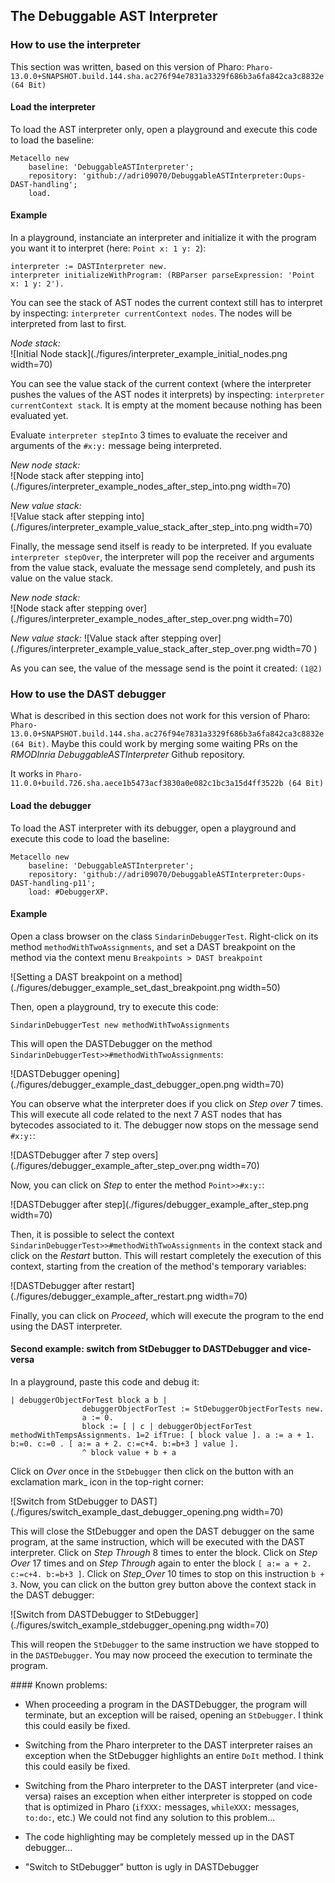 ## The Debuggable AST Interpreter

### How to use the interpreter

This section was written, based on this version of Pharo: `Pharo-13.0.0+SNAPSHOT.build.144.sha.ac276f94e7831a3329f686b3a6fa842ca3c8832e (64 Bit)`

#### Load the interpreter

To load the AST interpreter only, open a playground and execute this code to load the baseline:

```Smalltalk
Metacello new
    baseline: 'DebuggableASTInterpreter';
    repository: 'github://adri09070/DebuggableASTInterpreter:Oups-DAST-handling';
    load.
```

#### Example

In a playground, instanciate an interpreter and initialize it with the program you want it to interpret (here: `Point x: 1 y: 2`):

```Smalltalk
interpreter := DASTInterpreter new.
interpreter initializeWithProgram: (RBParser parseExpression: 'Point x: 1 y: 2').
```

You can see the stack of AST nodes the current context still has to interpret by inspecting: `interpreter currentContext nodes`. The nodes will be interpreted from last to first.

*Node stack:*  
![Initial Node stack](./figures/interpreter_example_initial_nodes.png width=70)


You can see the value stack of the current context (where the interpreter pushes the values of the AST nodes it interprets) by inspecting: `interpreter currentContext stack`. It is empty at the moment because nothing has been evaluated yet.


Evaluate `interpreter stepInto` 3 times to evaluate the receiver and arguments of the `#x:y:` message being interpreted.  

_New node stack:_  
![Node stack after stepping into](./figures/interpreter_example_nodes_after_step_into.png width=70)  

_New value stack:_  
![Value stack after stepping into](./figures/interpreter_example_value_stack_after_step_into.png width=70)  


Finally, the message send itself is ready to be interpreted. If you evaluate `interpreter stepOver`, the interpreter will pop the receiver and arguments from the value stack, evaluate the message send completely, and push its value on the value stack.  

_New node stack:_  
![Node stack after stepping over](./figures/interpreter_example_nodes_after_step_over.png width=70)  

_New value stack:_
![Value stack after stepping over](./figures/interpreter_example_value_stack_after_step_over.png width=70 )  

As you can see, the value of the message send is the point it created: `(1@2)`

### How to use the DAST debugger

What is described in this section does not work for this version of Pharo: `Pharo-13.0.0+SNAPSHOT.build.144.sha.ac276f94e7831a3329f686b3a6fa842ca3c8832e (64 Bit)`. 
Maybe this could work by merging some waiting PRs on the _RMODInria DebuggableASTInterpreter_ Github repository.

It works in `Pharo-11.0.0+build.726.sha.aece1b5473acf3830a0e082c1bc3a15d4ff3522b (64 Bit)`

#### Load the debugger

To load the AST interpreter with its debugger, open a playground and execute this code to load the baseline:

```Smalltalk
Metacello new
    baseline: 'DebuggableASTInterpreter';
    repository: 'github://adri09070/DebuggableASTInterpreter:Oups-DAST-handling-p11';
    load: #DebuggerXP.
```

#### Example

Open a class browser on the class `SindarinDebuggerTest`.
Right-click on its method `methodWithTwoAssignments`, and set a DAST breakpoint on the method via the context menu `Breakpoints > DAST breakpoint`

![Setting a DAST breakpoint on a method](./figures/debugger_example_set_dast_breakpoint.png width=50)

Then, open a playground, try to execute this code:

```Smalltalk
SindarinDebuggerTest new methodWithTwoAssignments 
```

This will open the DASTDebugger on the method `SindarinDebuggerTest>>#methodWithTwoAssignments`:

![DASTDebugger opening](./figures/debugger_example_dast_debugger_open.png width=70)

You can observe what the interpreter does if you click on _Step over_ 7 times. 
This will execute all code related to the next 7 AST nodes that has bytecodes associated to it.
The debugger now stops on the message send `#x:y:`:

![DASTDebugger after 7 step overs](./figures/debugger_example_after_step_over.png width=70)

Now, you can click on _Step_ to enter the method `Point>>#x:y:`:

![DASTDebugger after step](./figures/debugger_example_after_step.png width=70)

Then, it is possible to select the context `SindarinDebuggerTest>>#methodWithTwoAssignments` in the context stack and click on the _Restart_ button.
This will restart completely the execution of this context, starting from the creation of the method's temporary variables:

![DASTDebugger after restart](./figures/debugger_example_after_restart.png width=70)

Finally, you can click on _Proceed_, which will execute the program to the end using the DAST interpreter.

#### Second example: switch from StDebugger to DASTDebugger and vice-versa

In a playground, paste this code and debug it:

```Smalltalk
| debuggerObjectForTest block a b |
				debuggerObjectForTest := StDebuggerObjectForTests new. 
				a := 0.
				block := [ | c | debuggerObjectForTest methodWithTempsAssignments. 1=2 ifTrue: [ block value ]. a := a + 1. b:=0. c:=0 . [ a:= a + 2. c:=c+4. b:=b+3 ] value ].
				^ block value + b + a
```

Click on _Over_ once in the `StDebugger` then click on the button with an exclamation mark_ icon in the top-right corner:

![Switch from StDebugger to DAST](./figures/switch_example_dast_debugger_opening.png width=70)

This will close the StDebugger and open the DAST debugger on the same program, at the same instruction, which will be executed with the DAST interpreter.
Click on _Step Through_ 8 times to enter the block.
Click on _Step Over_ 17 times and on _Step Through_ again to enter the block `[ a:= a + 2. c:=c+4. b:=b+3 ]`.
Click on _Step_Over_ 10 times to stop on this instruction `b + 3`.
Now, you can click on the button grey button above the context stack in the DAST debugger:

![Switch from DASTDebugger to StDebugger](./figures/switch_example_stdebugger_opening.png width=70)

This will reopen the `StDebugger` to the same instruction we have stopped to in the `DASTDebugger`.
You may now proceed the execution to terminate the program.

#### Known problems:

- When proceeding a program in the DASTDebugger, the program will terminate, but an exception will be raised, opening an `StDebugger`. I think this could easily be fixed.

- Switching from the Pharo interpreter to the DAST interpreter raises an exception when the StDebugger highlights an entire `DoIt` method. I think this could easily be fixed.

- Switching from the Pharo interpreter to the DAST interpreter (and vice-versa) raises an exception when either interpreter is stopped on code that is optimized in Pharo (`ifXXX:` messages, `whileXXX:` messages, `to:do:`, etc.) We could not find any solution to this problem...

- The code highlighting may be completely messed up in the DAST debugger...

- "Switch to StDebugger" button is ugly in DASTDebugger

